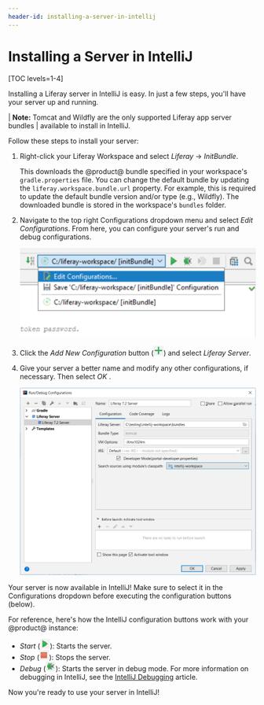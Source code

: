 ```yaml
---
header-id: installing-a-server-in-intellij
---
```


# Installing a Server in IntelliJ

[TOC levels=1-4]

Installing a Liferay server in IntelliJ is easy. In just a few steps, you'll
have your server up and running.

| **Note:** Tomcat and Wildfly are the only supported Liferay app server bundles
| available to install in IntelliJ.

Follow these steps to install your server:

1.  Right-click your Liferay Workspace and select *Liferay* &rarr; *InitBundle*.

    This downloads the @product@ bundle specified in your workspace's
    `gradle.properties` file. You can change the default bundle by updating the
    `liferay.workspace.bundle.url` property. For example, this is required to
    update the default bundle version and/or type (e.g., Wildfly). The
    downloaded bundle is stored in the workspace's `bundles` folder.

2.  Navigate to the top right Configurations dropdown menu and select *Edit
    Configurations*. From here, you can configure your server's run and debug
    configurations.

    ![Figure 1: You have several options to choose from the server dropdown menu.](../../../images/intellij-server-dropdown.png)

3.  Click the *Add New Configuration* button
    (![Add Config](../../../images/icon-intellij-add-config.png)) and select
    *Liferay Server*.

4.  Give your server a better name and modify any other configurations, if
    necessary. Then select *OK* .

    ![Figure 2: Set your Liferay server's configurations in the Run/Debug Configurations menu.](../../../images/intellij-run-debug-wizard.png)

Your server is now available in IntelliJ! Make sure to select it in the
Configurations dropdown before executing the configuration buttons (below).

For reference, here's how the IntelliJ configuration buttons work with your
@product@ instance:

- *Start* (![Start Server](../../../images/icon-intellij-start-server.png)):
  Starts the server.
- *Stop* (![Stop Server](../../../images/icon-intellij-stop-server.png)): Stops
  the server.
- *Debug* (![Debug Server](../../../images/icon-intellij-debug-server.png)):
  Starts the server in debug mode. For more information on debugging in
  IntelliJ, see the
  [IntelliJ Debugging](https://www.jetbrains.com/help/idea/debugging-code.html)
  article.

Now you're ready to use your server in IntelliJ!
